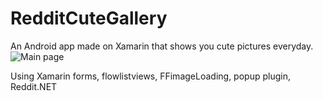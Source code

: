 # RedditCuteGallery
An Android app made on Xamarin that shows you cute pictures everyday.
![Main page](https://i.imgur.com/QFh9sr5.jpg)

Using Xamarin forms, flowlistviews, FFimageLoading, popup plugin, Reddit.NET
